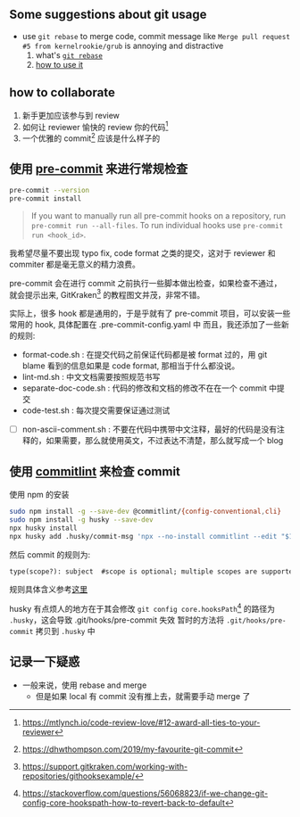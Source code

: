 ## Some suggestions about git usage
- use `git rebase` to merge code, commit message like `Merge pull request #5 from kernelrookie/grub` is annoying and distractive
    1. what's [`git rebase`](https://www.atlassian.com/git/tutorials/rewriting-history/git-rebase)
    2. [how to use it](https://stackoverflow.com/questions/16358418/how-to-avoid-merge-commit-hell-on-github-bitbucket)

## how to collaborate
1. 新手更加应该参与到 review
2. 如何让 reviewer 愉快的 review 你的代码[^1]
3. 一个优雅的 commit[^5] 应该是什么样子的

## 使用 [pre-commit](https://pre-commit.com/) 来进行常规检查
```sh
pre-commit --version
pre-commit install
```
> If you want to manually run all pre-commit hooks on a repository, run
>  `pre-commit run --all-files`. To run individual hooks use `pre-commit run <hook_id>`.

我希望尽量不要出现 typo fix, code format 之类的提交，这对于 reviewer 和 commiter 都是毫无意义的精力浪费。

pre-commit 会在进行 commit 之前执行一些脚本做出检查，如果检查不通过，
就会提示出来, GitKraken[^2] 的教程图文并茂，非常不错。

实际上，很多 hook 都是通用的，于是乎就有了 pre-commit 项目，可以安装一些常用的 hook, 具体配置在 .pre-commit-config.yaml 中
而且，我还添加了一些新的规则:
- format-code.sh : 在提交代码之前保证代码都是被 format 过的，用 git blame 看到的信息如果是 code format, 那相当于什么都没说。
- lint-md.sh :  中文文档需要按照规范书写
- separate-doc-code.sh : 代码的修改和文档的修改不在在一个 commit 中提交
- code-test.sh : 每次提交需要保证通过测试
- [ ] non-ascii-comment.sh : 不要在代码中携带中文注释，最好的代码是没有注释的，如果需要，那么就使用英文，不过表达不清楚，那么就写成一个 blog

## 使用 [commitlint](https://github.com/conventional-changelog/commitlint) 来检查 commit
使用 npm 的安装
```sh
sudo npm install -g --save-dev @commitlint/{config-conventional,cli}
sudo npm install -g husky --save-dev
npx husky install
npx husky add .husky/commit-msg 'npx --no-install commitlint --edit "$1"'
```
然后 commit 的规则为:
```txt
type(scope?): subject  #scope is optional; multiple scopes are supported (current delimiter options: "/", "\" and ",")
```
规则具体含义参考[这里](https://github.com/conventional-changelog/commitlint/blob/master/%40commitlint/config-conventional/index.js)

husky 有点烦人的地方在于其会修改 `git config core.hooksPath`[^6] 的路径为 `.husky`，这会导致 .git/hooks/pre-commit 失效
暂时的方法将 `.git/hooks/pre-commit` 拷贝到 `.husky` 中

## 记录一下疑惑
- 一般来说，使用 rebase and merge
  - 但是如果 local 有 commit 没有推上去，就需要手动 merge 了

[^1]: https://mtlynch.io/code-review-love/#12-award-all-ties-to-your-reviewer
[^2]: https://support.gitkraken.com/working-with-repositories/githooksexample/
[^3]: https://pre-commit.com/
[^4]: https://stackoverflow.com/questions/5667884/how-to-squash-commits-in-git-after-they-have-been-pushed
[^5]: https://dhwthompson.com/2019/my-favourite-git-commit
[^6]: https://stackoverflow.com/questions/56068823/if-we-change-git-config-core-hookspath-how-to-revert-back-to-default
